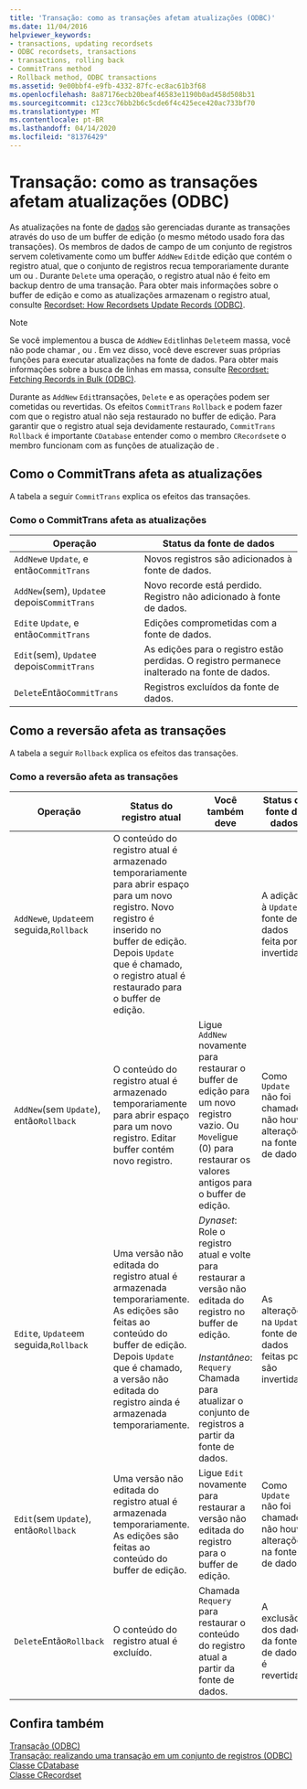 ```yaml
---
title: 'Transação: como as transações afetam atualizações (ODBC)'
ms.date: 11/04/2016
helpviewer_keywords:
- transactions, updating recordsets
- ODBC recordsets, transactions
- transactions, rolling back
- CommitTrans method
- Rollback method, ODBC transactions
ms.assetid: 9e00bbf4-e9fb-4332-87fc-ec8ac61b3f68
ms.openlocfilehash: 8a87176ecb20beaf46583e1190b0ad458d508b31
ms.sourcegitcommit: c123cc76bb2b6c5cde6f4c425ece420ac733bf70
ms.translationtype: MT
ms.contentlocale: pt-BR
ms.lasthandoff: 04/14/2020
ms.locfileid: "81376429"
---
```

# <a name="transaction-how-transactions-affect-updates-odbc"></a>Transação: como as transações afetam atualizações (ODBC)

As atualizações na fonte de [dados](../../data/odbc/data-source-odbc.md) são gerenciadas durante as transações através do uso de um buffer de edição (o mesmo método usado fora das transações). Os membros de dados de campo de um conjunto de registros servem coletivamente como um buffer `AddNew` `Edit`de edição que contém o registro atual, que o conjunto de registros recua temporariamente durante um ou . Durante `Delete` uma operação, o registro atual não é feito em backup dentro de uma transação. Para obter mais informações sobre o buffer de edição e como as atualizações armazenam o registro atual, consulte [Recordset: How Recordsets Update Records (ODBC)](../../data/odbc/recordset-how-recordsets-update-records-odbc.md).

> [!NOTE]
> Se você implementou a busca de `AddNew` `Edit`linhas `Delete`em massa, você não pode chamar , ou . Em vez disso, você deve escrever suas próprias funções para executar atualizações na fonte de dados. Para obter mais informações sobre a busca de linhas em massa, consulte [Recordset: Fetching Records in Bulk (ODBC)](../../data/odbc/recordset-fetching-records-in-bulk-odbc.md).

Durante as `AddNew` `Edit`transações, `Delete` e as operações podem ser cometidas ou revertidas. Os efeitos `CommitTrans` `Rollback` e podem fazer com que o registro atual não seja restaurado no buffer de edição. Para garantir que o registro atual seja devidamente restaurado, `CommitTrans` `Rollback` é importante `CDatabase` entender como o membro `CRecordset`e o membro funcionam com as funções de atualização de .

## <a name="how-committrans-affects-updates"></a><a name="_core_how_committrans_affects_updates"></a>Como o CommitTrans afeta as atualizações

A tabela a seguir `CommitTrans` explica os efeitos das transações.

### <a name="how-committrans-affects-updates"></a>Como o CommitTrans afeta as atualizações

|Operação|Status da fonte de dados|
|---------------|---------------------------|
|`AddNew`e `Update`, e então`CommitTrans`|Novos registros são adicionados à fonte de dados.|
|`AddNew`(sem), `Update`e depois`CommitTrans`|Novo recorde está perdido. Registro não adicionado à fonte de dados.|
|`Edit`e `Update`, e então`CommitTrans`|Edições comprometidas com a fonte de dados.|
|`Edit`(sem), `Update`e depois`CommitTrans`|As edições para o registro estão perdidas. O registro permanece inalterado na fonte de dados.|
|`Delete`Então`CommitTrans`|Registros excluídos da fonte de dados.|

## <a name="how-rollback-affects-transactions"></a><a name="_core_how_rollback_affects_updates"></a>Como a reversão afeta as transações

A tabela a seguir `Rollback` explica os efeitos das transações.

### <a name="how-rollback-affects-transactions"></a>Como a reversão afeta as transações

|Operação|Status do registro atual|Você também deve|Status da fonte de dados|
|---------------|------------------------------|-------------------|---------------------------|
|`AddNew`e, `Update`em seguida,`Rollback`|O conteúdo do registro atual é armazenado temporariamente para abrir espaço para um novo registro. Novo registro é inserido no buffer de edição. Depois `Update` que é chamado, o registro atual é restaurado para o buffer de edição.||A adição à `Update` fonte de dados feita por é invertida.|
|`AddNew`(sem `Update`), então`Rollback`|O conteúdo do registro atual é armazenado temporariamente para abrir espaço para um novo registro. Editar buffer contém novo registro.|Ligue `AddNew` novamente para restaurar o buffer de edição para um novo registro vazio. Ou `Move`ligue (0) para restaurar os valores antigos para o buffer de edição.|Como `Update` não foi chamado, não houve alterações na fonte de dados.|
|`Edit`e, `Update`em seguida,`Rollback`|Uma versão não editada do registro atual é armazenada temporariamente. As edições são feitas ao conteúdo do buffer de edição. Depois `Update` que é chamado, a versão não editada do registro ainda é armazenada temporariamente.|*Dynaset*: Role o registro atual e volte para restaurar a versão não editada do registro no buffer de edição.<br /><br /> *Instantâneo*: `Requery` Chamada para atualizar o conjunto de registros a partir da fonte de dados.|As alterações na `Update` fonte de dados feitas por são invertidas.|
|`Edit`(sem `Update`), então`Rollback`|Uma versão não editada do registro atual é armazenada temporariamente. As edições são feitas ao conteúdo do buffer de edição.|Ligue `Edit` novamente para restaurar a versão não editada do registro para o buffer de edição.|Como `Update` não foi chamado, não houve alterações na fonte de dados.|
|`Delete`Então`Rollback`|O conteúdo do registro atual é excluído.|Chamada `Requery` para restaurar o conteúdo do registro atual a partir da fonte de dados.|A exclusão dos dados da fonte de dados é revertida.|

## <a name="see-also"></a>Confira também

[Transação (ODBC)](../../data/odbc/transaction-odbc.md)<br/>
[Transação: realizando uma transação em um conjunto de registros (ODBC)](../../data/odbc/transaction-performing-a-transaction-in-a-recordset-odbc.md)<br/>
[Classe CDatabase](../../mfc/reference/cdatabase-class.md)<br/>
[Classe CRecordset](../../mfc/reference/crecordset-class.md)
